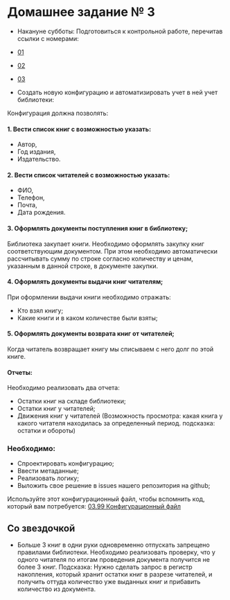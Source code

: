# Домашнее задание № 3 #

- Накануне субботы: Подготовиться к контрольной работе, перечитав ссылки с номерами:
- [01](README.md)
- [02](README.md)
- [03](README.md)

- Создать новую конфигурацию и автоматизировать учет в ней учет библиотеки:

Конфигурация должна позволять:

#### 1. Вести список книг с возможностью указать: ####

- Автор,
- Год издания,
- Издательство.

#### 2. Вести список читателей с возможностью указать: ####

- ФИО,
- Телефон,
- Почта,
- Дата рождения.

#### 3. Оформлять документы поступления книг в библиотеку; ####

Библиотека закупает книги. Необходимо оформлять закупку книг соответствующим документом. При этом необходимо автоматически рассчитывать сумму по строке согласно количеству и ценам, указанным в данной строке, в документе закупки.

#### 4. Оформлять документы выдачи книг читателям; ####

При оформлении выдачи книги необходимо отражать:

- Кто взял книгу;
- Какие книги и в каком количестве были взяты;

#### 5. Оформлять документы возврата книг от читателей; ####

Когда читатель возвращает книгу мы списываем с него долг по этой книге.

#### Отчеты: ####

Необходимо реализовать два отчета:

- Остатки книг на складе библиотеки;
- Остатки книг у читателей;
- Движения книг у читателей (Возможность просмотра: какая книга у какого читателя находилась за определенный период. подсказка: остатки и обороты)

### Необходимо: ###

- Спроектировать конфигурацию;
- Ввести метаданные;
- Реализовать логику;
- Выложить свое решение в issues нашего репозитория на github;

Используйте этот конфигурационный файл, чтобы вспомнить код, который вам потребуется: [03.99 Конфигурационный файл](cf/03.cf)

## Со звездочкой ##

* Больше 3 книг в одни руки одновременно отпускать запрещено правилами библиотеки.
Необходимо реализовать проверку, что у одного читателя по итогам проведения документа получится не более 3 книг.
Подсказка: Нужно сделать запрос в регистр накопления, который хранит остатки книг в разрезе читателей, и получить оттуда количество уже выданных книг и прибавить количество из документа.